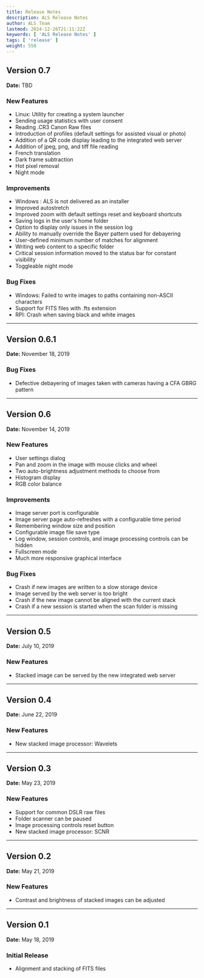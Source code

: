 ```yaml
---
title: Release Notes
description: ALS Release Notes
author: ALS Team
lastmod: 2024-12-26T21:11:22Z
keywords: [ 'ALS Release Notes' ]
tags: [ 'release' ]
weight: 550
---
```


## Version 0.7

**Date:** TBD

### New Features

- Linux: Utility for creating a system launcher
- Sending usage statistics with user consent
- Reading .CR3 Canon Raw files
- Introduction of profiles (default settings for assisted visual or photo)
- Addition of a QR code display leading to the integrated web server
- Addition of jpeg, png, and tiff file reading
- French translation
- Dark frame subtraction
- Hot pixel removal
- Night mode

### Improvements

- Windows : ALS is not delivered as an installer
- Improved autostretch
- Improved zoom with default settings reset and keyboard shortcuts
- Saving logs in the user's home folder
- Option to display only issues in the session log
- Ability to manually override the Bayer pattern used for debayering
- User-defined minimum number of matches for alignment
- Writing web content to a specific folder
- Critical session information moved to the status bar for constant visibility
- Toggleable night mode

### Bug Fixes

- Windows: Failed to write images to paths containing non-ASCII characters
- Support for FITS files with .fts extension
- RPI: Crash when saving black and white images

---

## Version 0.6.1

**Date:** November 18, 2019

### Bug Fixes

- Defective debayering of images taken with cameras having a CFA GBRG pattern

---

## Version 0.6

**Date:** November 14, 2019

### New Features

- User settings dialog
- Pan and zoom in the image with mouse clicks and wheel
- Two auto-brightness adjustment methods to choose from
- Histogram display
- RGB color balance

### Improvements

- Image server port is configurable
- Image server page auto-refreshes with a configurable time period
- Remembering window size and position
- Configurable image file save type
- Log window, session controls, and image processing controls can be hidden
- Fullscreen mode
- Much more responsive graphical interface

### Bug Fixes

- Crash if new images are written to a slow storage device
- Image served by the web server is too bright
- Crash if the new image cannot be aligned with the current stack
- Crash if a new session is started when the scan folder is missing

---

## Version 0.5

**Date:** July 10, 2019

### New Features

- Stacked image can be served by the new integrated web server

---

## Version 0.4

**Date:** June 22, 2019

### New Features

- New stacked image processor: Wavelets

---

## Version 0.3

**Date:** May 23, 2019

### New Features

- Support for common DSLR raw files
- Folder scanner can be paused
- Image processing controls reset button
- New stacked image processor: SCNR

---

## Version 0.2

**Date:** May 21, 2019

### New Features

- Contrast and brightness of stacked images can be adjusted

---

## Version 0.1

**Date:** May 18, 2019

### Initial Release

- Alignment and stacking of FITS files
